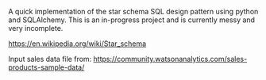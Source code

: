 
A quick implementation of the star schema SQL design pattern using python and
SQLAlchemy. This is an in-progress project and is currently messy and very incomplete.

https://en.wikipedia.org/wiki/Star_schema

Input sales data file from:
https://community.watsonanalytics.com/sales-products-sample-data/
